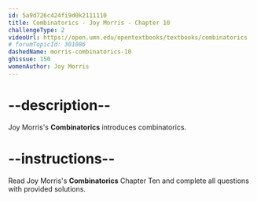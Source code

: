 ```yaml
---
id: 5a9d726c424fi9d0k2111110
title: Combinatorics - Joy Morris - Chapter 10
challengeType: 2
videoUrl: https://open.umn.edu/opentextbooks/textbooks/combinatorics
# forumTopicId: 301086
dashedName: morris-combinatorics-10
ghissue: 150
womenAuthor: Joy Morris 
---
```


# --description--

Joy Morris's __Combinatorics__ introduces combinatorics.

# --instructions--

Read Joy Morris's __Combinatorics__ Chapter Ten and complete all questions with provided solutions.